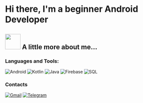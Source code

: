 # __Hi there, I'm a beginner Android Developer__

## <img src="https://media.giphy.com/media/VgCDAzcKvsR6OM0uWg/giphy.gif" width="50"> A little more about me...

### Languages and Tools:
![Android](https://img.shields.io/badge/Android-3DDC84?style=for-the-badge&logo=android&logoColor=white)
![Kotlin](https://img.shields.io/badge/Kotlin-0095D5?&style=for-the-badge&logo=kotlin&logoColor=white)
![Java](https://img.shields.io/badge/Java-ED8B00?style=for-the-badge&logo=java&logoColor=white)
![Firebase](https://img.shields.io/badge/-Firebase-090909?style=for-the-badge&logo=firebase&logoColor=F8C52C)
![SQL](https://img.shields.io/badge/SQLite-07405E?style=for-the-badge&logo=sqlite&logoColor=white)
 
### Contacts
[![Gmail](https://img.shields.io/badge/Gmail-D14836?style=for-the-badge&logo=gmail&logoColor=white)](https://mail.google.com/snadinao)
[![Telegram](https://img.shields.io/badge/Telegram-2CA5E0?style=for-the-badge&logo=telegram&logoColor=white)](https://t.me/flumines)

